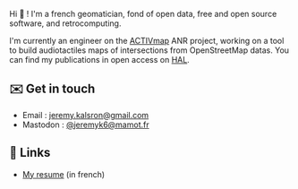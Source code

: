 Hi 👋 ! I'm a french geomatician, fond of open data, free and open source software, and retrocomputing.

I'm currently an engineer on the [ACTIVmap](https://activmap.limos.fr) ANR project, working on a tool to build audiotactiles maps of intersections from OpenStreetMap datas. You can find my publications in open access on [HAL](https://hal.science/search/index?q=J%C3%A9r%C3%A9my+Kalsron).

## ✉️ Get in touch
* Email : [jeremy.kalsron@gmail.com](mailto:jeremy.kalsron@gmail.com)
* Mastodon : [@jeremyk6@mamot.fr](https://mamot.fr/@jeremyk6)

## 🔗 Links
* [My resume](https://jeremyk6.github.io) (in french)
